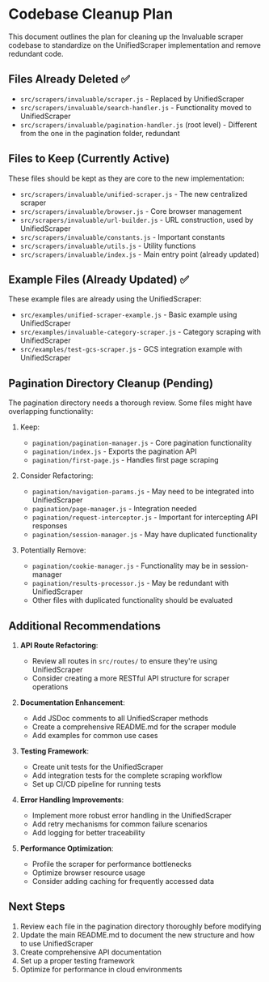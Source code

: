 # Codebase Cleanup Plan

This document outlines the plan for cleaning up the Invaluable scraper codebase to standardize on the UnifiedScraper implementation and remove redundant code.

## Files Already Deleted ✅

- `src/scrapers/invaluable/scraper.js` - Replaced by UnifiedScraper
- `src/scrapers/invaluable/search-handler.js` - Functionality moved to UnifiedScraper
- `src/scrapers/invaluable/pagination-handler.js` (root level) - Different from the one in the pagination folder, redundant

## Files to Keep (Currently Active)

These files should be kept as they are core to the new implementation:

- `src/scrapers/invaluable/unified-scraper.js` - The new centralized scraper
- `src/scrapers/invaluable/browser.js` - Core browser management
- `src/scrapers/invaluable/url-builder.js` - URL construction, used by UnifiedScraper
- `src/scrapers/invaluable/constants.js` - Important constants
- `src/scrapers/invaluable/utils.js` - Utility functions
- `src/scrapers/invaluable/index.js` - Main entry point (already updated)

## Example Files (Already Updated) ✅

These example files are already using the UnifiedScraper:

- `src/examples/unified-scraper-example.js` - Basic example using UnifiedScraper
- `src/examples/invaluable-category-scraper.js` - Category scraping with UnifiedScraper
- `src/examples/test-gcs-scraper.js` - GCS integration example with UnifiedScraper

## Pagination Directory Cleanup (Pending)

The pagination directory needs a thorough review. Some files might have overlapping functionality:

1. Keep:
   - `pagination/pagination-manager.js` - Core pagination functionality
   - `pagination/index.js` - Exports the pagination API
   - `pagination/first-page.js` - Handles first page scraping

2. Consider Refactoring:
   - `pagination/navigation-params.js` - May need to be integrated into UnifiedScraper
   - `pagination/page-manager.js` - Integration needed
   - `pagination/request-interceptor.js` - Important for intercepting API responses
   - `pagination/session-manager.js` - May have duplicated functionality

3. Potentially Remove:
   - `pagination/cookie-manager.js` - Functionality may be in session-manager
   - `pagination/results-processor.js` - May be redundant with UnifiedScraper
   - Other files with duplicated functionality should be evaluated

## Additional Recommendations

1. **API Route Refactoring**:
   - Review all routes in `src/routes/` to ensure they're using UnifiedScraper
   - Consider creating a more RESTful API structure for scraper operations

2. **Documentation Enhancement**:
   - Add JSDoc comments to all UnifiedScraper methods
   - Create a comprehensive README.md for the scraper module
   - Add examples for common use cases

3. **Testing Framework**:
   - Create unit tests for the UnifiedScraper
   - Add integration tests for the complete scraping workflow
   - Set up CI/CD pipeline for running tests

4. **Error Handling Improvements**:
   - Implement more robust error handling in the UnifiedScraper
   - Add retry mechanisms for common failure scenarios
   - Add logging for better traceability

5. **Performance Optimization**:
   - Profile the scraper for performance bottlenecks
   - Optimize browser resource usage
   - Consider adding caching for frequently accessed data

## Next Steps

1. Review each file in the pagination directory thoroughly before modifying
2. Update the main README.md to document the new structure and how to use UnifiedScraper
3. Create comprehensive API documentation
4. Set up a proper testing framework
5. Optimize for performance in cloud environments 